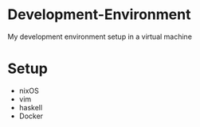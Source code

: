 Development-Environment
=======================

My development environment setup in a virtual machine

# Setup
* nixOS
* vim
* haskell
* Docker
